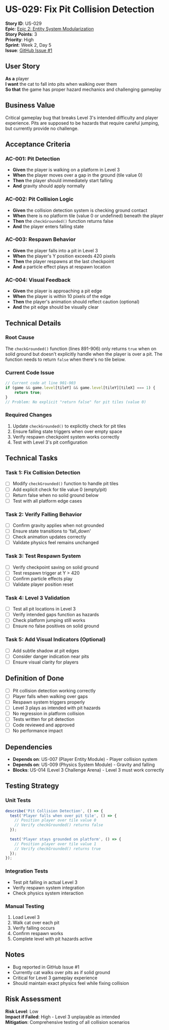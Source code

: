 # US-029: Fix Pit Collision Detection

**Story ID**: US-029  
**Epic**: [Epic 2: Entity System Modularization](../epics/epic-2-entity-system.md)  
**Story Points**: 3  
**Priority**: High  
**Sprint**: Week 2, Day 5  
**Issue**: [GitHub Issue #1](https://github.com/mylesdebastion/Bowie-Buttercup/issues/1)

## User Story

**As a** player  
**I want** the cat to fall into pits when walking over them  
**So that** the game has proper hazard mechanics and challenging gameplay  

## Business Value

Critical gameplay bug that breaks Level 3's intended difficulty and player experience. Pits are supposed to be hazards that require careful jumping, but currently provide no challenge.

## Acceptance Criteria

### AC-001: Pit Detection
- **Given** the player is walking on a platform in Level 3
- **When** the player moves over a gap in the ground (tile value 0)
- **Then** the player should immediately start falling
- **And** gravity should apply normally

### AC-002: Pit Collision Logic
- **Given** the collision detection system is checking ground contact
- **When** there is no platform tile (value 0 or undefined) beneath the player
- **Then** the `checkGrounded()` function returns false
- **And** the player enters falling state

### AC-003: Respawn Behavior
- **Given** the player falls into a pit in Level 3
- **When** the player's Y position exceeds 420 pixels
- **Then** the player respawns at the last checkpoint
- **And** a particle effect plays at respawn location

### AC-004: Visual Feedback
- **Given** the player is approaching a pit edge
- **When** the player is within 10 pixels of the edge
- **Then** the player's animation should reflect caution (optional)
- **And** the pit edge should be visually clear

## Technical Details

### Root Cause
The `checkGrounded()` function (lines 891-906) only returns `true` when on solid ground but doesn't explicitly handle when the player is over a pit. The function needs to return `false` when there's no tile below.

### Current Code Issue
```javascript
// Current code at line 901-903
if (game && game.level[tileY] && game.level[tileY][tileX] === 1) {
    return true;
}
// Problem: No explicit "return false" for pit tiles (value 0)
```

### Required Changes
1. Update `checkGrounded()` to explicitly check for pit tiles
2. Ensure falling state triggers when over empty space
3. Verify respawn checkpoint system works correctly
4. Test with Level 3's pit configuration

## Technical Tasks

### Task 1: Fix Collision Detection
- [ ] Modify `checkGrounded()` function to handle pit tiles
- [ ] Add explicit check for tile value 0 (empty/pit)
- [ ] Return false when no solid ground below
- [ ] Test with all platform edge cases

### Task 2: Verify Falling Behavior
- [ ] Confirm gravity applies when not grounded
- [ ] Ensure state transitions to 'fall_down' 
- [ ] Check animation updates correctly
- [ ] Validate physics feel remains unchanged

### Task 3: Test Respawn System
- [ ] Verify checkpoint saving on solid ground
- [ ] Test respawn trigger at Y > 420
- [ ] Confirm particle effects play
- [ ] Validate player position reset

### Task 4: Level 3 Validation
- [ ] Test all pit locations in Level 3
- [ ] Verify intended gaps function as hazards
- [ ] Check platform jumping still works
- [ ] Ensure no false positives on solid ground

### Task 5: Add Visual Indicators (Optional)
- [ ] Add subtle shadow at pit edges
- [ ] Consider danger indication near pits
- [ ] Ensure visual clarity for players

## Definition of Done

- [ ] Pit collision detection working correctly
- [ ] Player falls when walking over gaps
- [ ] Respawn system triggers properly
- [ ] Level 3 plays as intended with pit hazards
- [ ] No regression in platform collision
- [ ] Tests written for pit detection
- [ ] Code reviewed and approved
- [ ] No performance impact

## Dependencies

- **Depends on**: US-007 (Player Entity Module) - Player collision system
- **Depends on**: US-009 (Physics System Module) - Gravity and falling
- **Blocks**: US-014 (Level 3 Challenge Arena) - Level 3 must work correctly

## Testing Strategy

### Unit Tests
```javascript
describe('Pit Collision Detection', () => {
  test('Player falls when over pit tile', () => {
    // Position player over tile value 0
    // Verify checkGrounded() returns false
  });
  
  test('Player stays grounded on platform', () => {
    // Position player over tile value 1
    // Verify checkGrounded() returns true
  });
});
```

### Integration Tests
- Test pit falling in actual Level 3
- Verify respawn system integration
- Check physics system interaction

### Manual Testing
1. Load Level 3
2. Walk cat over each pit
3. Verify falling occurs
4. Confirm respawn works
5. Complete level with pit hazards active

## Notes

- Bug reported in GitHub Issue #1
- Currently cat walks over pits as if solid ground
- Critical for Level 3 gameplay experience
- Should maintain exact physics feel while fixing collision

## Risk Assessment

**Risk Level**: Low  
**Impact if Failed**: High - Level 3 unplayable as intended  
**Mitigation**: Comprehensive testing of all collision scenarios